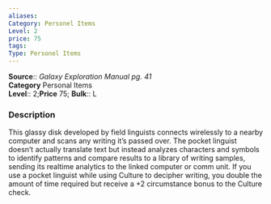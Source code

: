 ```yaml
---
aliases: 
Category: Personel Items
Level: 2
price: 75
tags: 
Type: Personel Items
---
```

**Source**:: _Galaxy Exploration Manual pg. 41_  
**Category** Personal Items  
**Level**:: 2;**Price** 75; **Bulk**:: L

### Description

This glassy disk developed by field linguists connects wirelessly to a nearby computer and scans any writing it’s passed over. The pocket linguist doesn’t actually translate text but instead analyzes characters and symbols to identify patterns and compare results to a library of writing samples, sending its realtime analytics to the linked computer or comm unit. If you use a pocket linguist while using Culture to decipher writing, you double the amount of time required but receive a +2 circumstance bonus to the Culture check.
